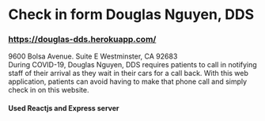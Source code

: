 # Check in form Douglas Nguyen, DDS
### https://douglas-dds.herokuapp.com/
9600 Bolsa Avenue. Suite E
Westminster, CA 92683
<br/>
During COVID-19, Douglas Nguyen, DDS requires patients to call in notifying staff of their arrival as they wait in their cars for a call back. With this web application, patients can avoid having to make that phone call and simply check in on this website.
<br/>
#### Used Reactjs and Express server 
